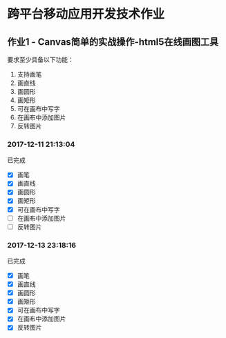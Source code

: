 # 跨平台移动应用开发技术作业
## 作业1 - Canvas简单的实战操作-html5在线画图工具

要求至少具备以下功能：
1. 支持画笔
2. 画直线
3. 画圆形
4. 画矩形
5. 可在画布中写字
6. 在画布中添加图片
7. 反转图片



### 2017-12-11 21:13:04

已完成
- [x] 画笔
- [x] 画直线
- [x] 画圆形
- [x] 画矩形
- [x] 可在画布中写字
- [ ] 在画布中添加图片
- [ ] 反转图片

### 2017-12-13 23:18:16
已完成
- [x] 画笔
- [x] 画直线
- [x] 画圆形
- [x] 画矩形
- [x] 可在画布中写字
- [x] 在画布中添加图片
- [x] 反转图片
